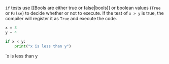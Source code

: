 `if` tests use [[Bools are either true or false|bools]] or boolean values (`True` or `False`) to decide whether or not to execute. If the test of `x > y` is true, the compiler will register it as `True` and execute the code.

```python
x = 3
y = 4

if x < y:
	print("x is less than y")
```

`x is less than y
